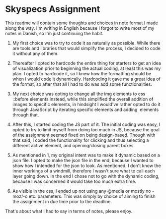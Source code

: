 # Skyspecs Assignment
This readme will contain some thoughts and choices in note format I made along the way. I'm writing in English because I forgot to write most of my notes in Danish, so I'm just continuing the habit.

1. My first choice was to try to code it as naturally as possible. While there are tools and libraries that would simplify the process, I decided to code it without any of them.

2. Thereafter I opted to hardcode the entire thing for starters to get an idea of visualization prior to beginning the actual coding, at least this was my plan. I opted to hardcode it, so I knew how the formatting should be when I would code it dynamically. Hardcoding it gave me a great idea of the format, so after that all I had to do was add some functionalities.

3. My next choice was opting to change all the img elements to css ::before elements instead, while this simplified the overall addition of images to specific elements, in hindsight I would've rather opted to do it through JavaScript by iterating specific elements and adding <img> elements through that.

4. After this, I started coding the JS part of it. The initial coding was easy, I opted to try to limit myself from doing too much in JS, because the goal of the assignment seemed fixed on being design-based. Though with that said, I coded the functionality for clicking and thus selecting a different active element, and opening/closing parent boxes.

5. As mentioned in 1, my original intent was to make it dynamic based on a json file. I opted to make the json file in the end, because I wanted to show how I intended for the json to look. As mentioned, I don't know the inner workings of a windmill, therefore I wasn't sure what to call each layer going down. In the end I chose not to go with the dynamic coding, because I was concerned it would take too much extra time.

6. As visible in the css, I ended up not using any @media or mostly no -moz/-o etc. parameters. This was simply by choice of aiming to finish the assignment in due time prior to the deadline.

That's about what I had to say in terms of notes, please enjoy.